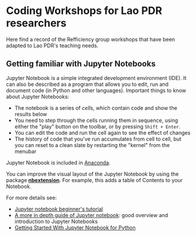 # Coding Workshops for Lao PDR researchers
Here find a record of the Refficiency group workshops that have been adapted to Lao PDR's teaching needs. 

## Getting familiar with Jupyter Notebooks

Jupyter Notebook is a simple integrated development environment (IDE). It can also be described as a program that allows you to edit, run and document code (in Python and other languages). Important things to know about Jupyter Notebooks:
  - The notebook is a series of *cells*, which contain code and show the results below
  - You need to step through the cells running them in sequence, using either the "play" button on the toolbar, or by pressing `Shift + Enter`.
  - You can edit the code and run the cell again to see the effect of changes
  - The history of code that you've run accumulates from cell to cell, but you can reset to a clean slate by restarting the "kernel" from the menubar

Jupyter Notebook is included in [Anaconda](https://www.anaconda.com/products/individual).

You can improve the visual layout of the Jupyter Notebook by using the package [**nbextension**](https://jupyter-contrib-nbextensions.readthedocs.io/en/latest/install.html). For example, this adds a table of Contents to your Notebook.


For more details see:
  - [Jupyter notebook beginner's tutorial](https://www.dataquest.io/blog/jupyter-notebook-tutorial/)
  - [A more in depth guide of Jupyter notebook](http://nbviewer.jupyter.org/github/ipython/ipython/blob/3.x/examples/Notebook/Index.ipynb): good overview and introduction to Jupyter Notebooks
  - [Getting Started With Jupyter Notebook for Python](https://medium.com/codingthesmartway-com-blog/getting-started-with-jupyter-notebook-for-python-4e7082bd5d46)


